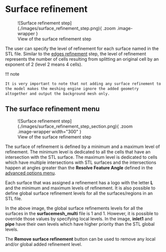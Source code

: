 # Surface refinement

<figure Markdown>
  ![Surface refinement step](./images/surface_refinement_step.png){ .zoom .image-wrapper }
  <figcaption>View of the surface refinement step</figcaption>
</figure>

The user can specify the level of refinement for each surface named in the STL file. Similar to the [edges refinement](./edges_refinement.md) step, the level of refinement represents the number of cells resulting from splitting an original cell by an exponent of $2$ (level $2$ means $4$ cells).

!!! note
    
    It is very important to note that not adding any surface refinement to the model makes the meshing engine ignore the added geometry altogether and output the background mesh only.

## The surface refinement menu

<figure Markdown>
  ![Surface refinement step](./images/surface_refinement_step_section.png){ .zoom .image-wrapper width="300" }
  <figcaption>View of the surface refinement step</figcaption>
</figure>

The surface of refinement is defined by a minimum and a maximum level of refinement. The minimum level is dedicated to all the cells that have an intersection with the STL surface. The maximum level is dedicated to cells which have multiple intersections with STL surfaces and the intersections happen at angles greater than the **Resolve Feature Angle** defined in the [advanced options menu](./advanced_options.md).

Each surface that was assigned a refinement has a logo with the letter **L** and the minimum and maximum levels of refinement. It is also possible to define global surface refinement levels for all the surfaces/regions in an STL file.

In the above image, the global surface refinements levels for all the surfaces in the **surfacemesh_multi** file is $1$ and $1$. However, it is possible to override those values by specifying local levels. In the image, **inlet1** and **pipe** have their own levels which have higher priority than the STL global levels.

The **Remove surface refinement** button can be used to remove any local and/or global added refinement level.
